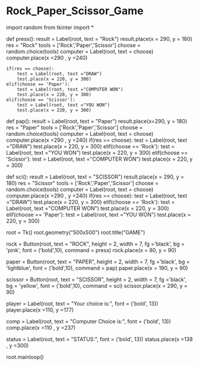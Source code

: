# Rock_Paper_Scissor_Game
import random
from tkinter import * 

def press():
	result = Label(root, text = "Rock")
	result.place(x = 290, y = 180)
	res = "Rock"
	tools = ['Rock','Paper','Scissor']
	choose = random.choice(tools)
	computer = Label(root, text = choose)
	computer.place(x =290 , y =240)

	if(res == choose):
		test = Label(root, text ="DRAW")
		test.place(x = 220, y = 300)
	elif(choose == 'Paper'):
		test = Label(root, text ="COMPUTER WON")
		test.place(x = 220, y = 300)
	elif(choose == 'Scissor'):
		test = Label(root, text ="YOU WON")
		test.place(x = 220, y = 300)
	
def pap():
	result = Label(root, text = "Paper")
	result.place(x=290, y = 180)
	res = "Paper"
	tools = ['Rock','Paper','Scissor']
	choose = random.choice(tools)
	computer = Label(root, text = choose)
	computer.place(x =290 , y =240)
	if(res == choose):
		test = Label(root, text ="DRAW")
		test.place(x = 220, y = 300)
	elif(choose == 'Rock'):
		test = Label(root, text ="YOU WON")
		test.place(x = 220, y = 300)
	elif(choose == 'Scissor'):
		test = Label(root, text ="COMPUTER WON")
		test.place(x = 220, y = 300)

def sci():
	result = Label(root, text = "SCISSOR")
	result.place(x = 290, y = 180)
	res = "Scissor"
	tools = ['Rock','Paper','Scissor']
	choose = random.choice(tools)
	computer = Label(root, text = choose)
	computer.place(x =290 , y =240)
	if(res == choose):
		test = Label(root, text ="DRAW")
		test.place(x = 220, y = 300)
	elif(choose == 'Rock'):
		test = Label(root, text ="COMPUTER WON")
		test.place(x = 220, y = 300)
	elif(choose == 'Paper'):
		test = Label(root, text ="YOU WON")
		test.place(x = 220, y = 300)

root = Tk()
root.geometry("500x500")
root.title("GAME")

rock = Button(root, text = "ROCK", height = 2, width = 7, fg ='black', bg = 'pink', font = ('bold',10), command = press)
rock.place(x = 80, y = 90)

paper = Button(root, text = "PAPER", height = 2, width = 7, fg ='black', bg = 'lightblue', font = ('bold',10), command = pap)
paper.place(x = 190, y = 90)

scissor = Button(root, text = "SCISSOR", height = 2, width = 7, fg ='black', bg = 'yellow', font = ('bold',10), command = sci)
scissor.place(x = 290, y = 90)

player = Label(root, text = "Your choice is:", font = ('bold', 13))
player.place(x =110, y =177)

comp = Label(root, text = "Computer Choice is:", font = ('bold', 13))
comp.place(x =110 , y =237)

status = Label(root, text = "STATUS:", font = ('bold', 13))
status.place(x =138 , y =300)

root.mainloop()
